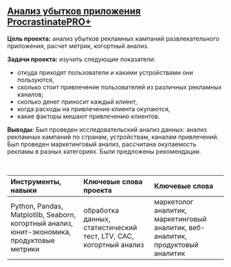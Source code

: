 ## [Анализ убытков приложения ProcrastinatePRO+](https://github.com/Yulia-Kalenova/Portfolio_Yandex_DA/blob/main/DA_Procrastinate_Pro/YP_DA_Procrastinate_Pro.ipynb)

**Цель проекта:** aнализ убытков рекламных кампаний развлекательного приложения, расчет метрик, когортный анализ.

**Задачи проекта:** изучить следующие показатели:
- откуда приходят пользователи и какими устройствами они пользуются,
- сколько стоит привлечение пользователей из различных рекламных каналов;
- сколько денег приносит каждый клиент,
- когда расходы на привлечение клиента окупаются,
- какие факторы мешают привлечению клиентов.

**Выводы:** Был проведен исследовательский анализ данных: анализ рекламных кампаний по странам, устройствам, каналам привлечений. Был проведен маркетинговый анализ, рассчитана окупаемость рекламы в разных категориях. Были предложены рекомендации. 

<br>

|Инструменты, навыки |Ключевые слова проекта|Ключевые слова| 
|:--|:--|:--|
|Python, Pandas, Matplotlib, Seaborn, когортный анализ, юнит-экономика, продуктовые метрики|обработка данных, статистический тест, LTV, CAC, когортный анализ |маркетолог аналитик, маркетинговый аналитик, веб-аналитик, продуктовый аналитик |


